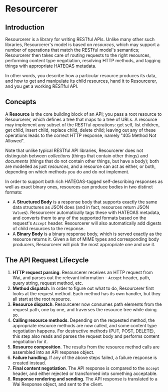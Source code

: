 # Resourcerer

## Introduction

Resourcerer is a library for writing RESTful APIs. Unlike many other such
libraries, Resourcerer's model is based on *resources*, which may support a
number of operations that match the RESTful model's semantics; Resourcerer then
takes care of routing requests to the right resources, performing content type
negotiation, resolving HTTP methods, and tagging things with appropriate
HATEOAS metadata.

In other words, you describe how a particular resource produces its data, and
how to get and manipulate its child resources, hand it to Resourcerer, and you
get a working RESTful API.

## Concepts

A **Resource** is the core building block of an API; you pass a root resource
to Resourcerer, which defines a tree that maps to a tree of URLs. A resource
may implement any subset of the RESTful operations: get self, list children,
get child, insert child, replace child, delete child; leaving out any of these
operations leads to the correct HTTP response, namely "405 Method Not Allowed".

Note that unlike typical RESTful API libraries, Resourcerer does not
distinguish between *collections* (things that contain other things) and
*documents* (things that do not contain other things, but have a body); both
are modelled as just *resources*, and a resource can act as either, or both,
depending on which methods you do and do not implement.

In order to support both rich HATEOAS-tagged self-describing responses as well
as exact binary ones, resources can produce bodies in two distinct formats:

- A **Structured Body** is a response body that supports exactly the same data
  structures as JSON does (and in fact, resources return JSON `Value`s).
  Resourcerer automatically tags these with HATEOAS metadata, and converts them
  to any of the supported formats based on the request's `Accept` header.
  Resourcerer will also automatically add digests of child resources to the
  response.
- A **Binary Body** is a binary response body, which is served exactly as the
  resource returns it. Given a list of MIME types and corresponding body
  producers, Resourcerer will pick the most appropriate one and use it.

## The API Request Lifecycle

1. **HTTP request parsing**. Resourcerer receives an HTTP request from Wai, and
   parses out the relevant information - `Accept` header, path, query string,
   request method, etc.
2. **Method dispatch**. In order to figure out what to do, Resourcerer first
   looks at the request method. Each method has its own handler, but they all
   start at the root resource.
3. **Resource dispatch**. Resourcerer now consumes path elements from the
   request path, one by one, and traverses the resource tree while doing so.
4. **Calling resource methods**. Depending on the requested method, the
   appropriate resource methods are now called, and some content type
   negotiation happens. For destructive methods (PUT, POST, DELETE), this step
   also reads and parses the request body and performs content negotiation for
   it.
5. **Resource composition**. The results from the resource method calls are
   assembled into an API response object.
5. **Failure handling**. If any of the above steps failed, a failure response
   is created instead.
6. **Final content negotiation**. The API response is compared to the `Accept`
   header, and either rejected or transformed into something acceptable.
7. **Response rendering and sending**. The API response is translated to a Wai
   Response object, and sent to the client.
